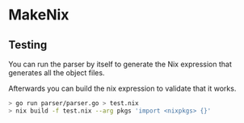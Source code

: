 # MakeNix

## Testing

You can run the parser by itself to generate the Nix expression that generates all the object files.

Afterwards you can build the nix expression to validate that it works.

```sh
> go run parser/parser.go > test.nix
> nix build -f test.nix --arg pkgs 'import <nixpkgs> {}'
```